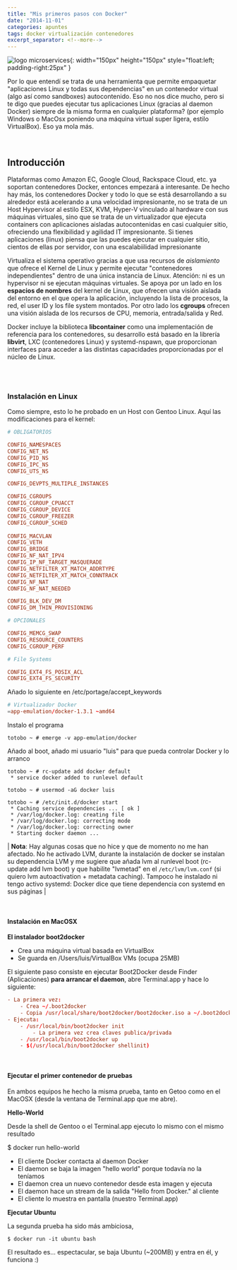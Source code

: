 ```yaml
---
title: "Mis primeros pasos con Docker"
date: "2014-11-01"
categories: apuntes
tags: docker virtualización contenedores
excerpt_separator: <!--more-->
---
```


![logo microservices](/assets/img/posts/logo-microservices1.svg){: width="150px" height="150px" style="float:left; padding-right:25px" } 

Por lo que entendí se trata de una herramienta que permite empaquetar "aplicaciones Linux y todas sus dependencias" en un contenedor virtual (algo así como sandboxes) autocontenido. Eso no nos dice mucho, pero si te digo que puedes ejecutar tus aplicaciones Linux (gracias al daemon Docker) siempre de la misma forma en cualquier plataforma? (por ejemplo Windows o MacOsx poniendo una máquina virtual super ligera, estilo VirtualBox). Eso ya mola más. 

<br clear="left"/>
<!--more-->

## Introducción

Plataformas como Amazon EC, Google Cloud, Rackspace Cloud, etc. ya soportan contenedores Docker, entonces empezará a interesante. De hecho hay más, los contenedores Docker y todo lo que se está desarrollando a su alrededor está acelerando a una velocidad impresionante, no se trata de un Host Hypervisor al estilo ESX, KVM, Hyper-V vinculado al hardware con sus máquinas virtuales, sino que se trata de un virtualizador que ejecuta containers con aplicaciones aisladas autocontenidas en casi cualquier sitio, ofreciendo una flexibilidad y agilidad IT impresionante. Si tienes aplicaciones (linux) piensa que las puedes ejecutar en cualquier sitio, cientos de ellas por servidor, con una escalabiilidad impresionante


Virtualiza el sistema operativo gracias a que usa recursos de *aislamiento* que ofrece el Kernel de Linux y permite ejecutar "contenedores independientes" dentro de una única instancia de Linux. Atención: ni es un hypervisor ni se ejecutan máquinas virtuales. Se apoya por un lado en los **espacios de nombres** del kernel de Linux, que ofrecen una visión aislada del entorno en el que opera la aplicación, incluyendo la lista de procesos, la red, el user ID y los file system montados. Por otro lado los **cgroups** ofrecen una visión aislada de los recursos de CPU, memoria, entrada/salida y Red.

Docker incluye la biblioteca **libcontainer** como una implementación de referencia para los contenedores, su desarrollo está basado en la librería **libvirt**, LXC (contenedores Linux) y systemd-nspawn, que proporcionan interfaces para acceder a las distintas capacidades proporcionadas por el núcleo de Linux.

<br/> 

### Instalación en Linux

Como siempre, esto lo he probado en un Host con Gentoo Linux. Aquí las modificaciones para el kernel: 

```conf
# OBLIGATORIOS

CONFIG_NAMESPACES
CONFIG_NET_NS
CONFIG_PID_NS
CONFIG_IPC_NS
CONFIG_UTS_NS

CONFIG_DEVPTS_MULTIPLE_INSTANCES

CONFIG_CGROUPS 
CONFIG_CGROUP_CPUACCT
CONFIG_CGROUP_DEVICE
CONFIG_CGROUP_FREEZER 
CONFIG_CGROUP_SCHED
 
CONFIG_MACVLAN 
CONFIG_VETH 
CONFIG_BRIDGE
CONFIG_NF_NAT_IPV4
CONFIG_IP_NF_TARGET_MASQUERADE
CONFIG_NETFILTER_XT_MATCH_ADDRTYPE
CONFIG_NETFILTER_XT_MATCH_CONNTRACK
CONFIG_NF_NAT
CONFIG_NF_NAT_NEEDED

CONFIG_BLK_DEV_DM
CONFIG_DM_THIN_PROVISIONING

# OPCIONALES

CONFIG_MEMCG_SWAP
CONFIG_RESOURCE_COUNTERS
CONFIG_CGROUP_PERF

# File Systems

CONFIG_EXT4_FS_POSIX_ACL
CONFIG_EXT4_FS_SECURITY
```

Añado lo siguiente en /etc/portage/accept_keywords

```conf
# Virtualizador Docker
=app-emulation/docker-1.3.1 ~amd64
```

Instalo el programa

```console
totobo ~ # emerge -v app-emulation/docker
```

Añado al boot, añado mi usuario "luis" para que pueda controlar Docker y lo arranco

```console
totobo ~ # rc-update add docker default
 * service docker added to runlevel default

totobo ~ # usermod -aG docker luis

totobo ~ # /etc/init.d/docker start
 * Caching service dependencies ... [ ok ]
 * /var/log/docker.log: creating file
 * /var/log/docker.log: correcting mode
 * /var/log/docker.log: correcting owner
 * Starting docker daemon ...
```

| **Nota**: Hay algunas cosas que no hice y que de momento no me han afectado. No he activado LVM, durante la instalación de docker se instalan su dependencia LVM y me sugiere que añada lvm al runlevel boot (rc-update add lvm boot) y que habilite "lvmetad" en el `/etc/lvm/lvm.conf` (si quiero lvm autoactivation + metadata caching). Tampoco he instalado ni tengo activo systemd: Docker dice que tiene dependencia con systemd en sus páginas |


<br/>

#### Instalación en MacOSX

**El instalador boot2docker**

- Crea una máquina virtual basada en VirtualBox
- Se guarda en /Users/luis/VirtualBox VMs (ocupa 25MB)

El siguiente paso consiste en ejecutar Boot2Docker desde Finder (Aplicaciones) **para arrancar el daemon**, abre Terminal.app y hace lo siguiente:

```conf
- La primera vez:
    - Crea ~/.boot2docker
    - Copia /usr/local/share/boot2docker/boot2docker.iso a ~/.boot2docker
- Ejecuta:
    - /usr/local/bin/boot2docker init
        - La primera vez crea claves publica/privada
    - /usr/local/bin/boot2docker up
    - $(/usr/local/bin/boot2docker shellinit)
```

<br/>

#### Ejecutar el primer contenedor de pruebas

En ambos equipos he hecho la misma prueba, tanto en Getoo como en el MacOSX (desde la ventana de Terminal.app que me abre).

**Hello-World**

Desde la shell de Gentoo o el Terminal.app ejecuto lo mismo con el mismo resultado

$ docker run hello-world

- El cliente Docker contacta al daemon Docker
- El daemon se baja la imagen "hello world" porque todavía no la teníamos
- El daemon crea un nuevo contenedor desde esta imagen y ejecuta
- El daemon hace un stream de la salida "Hello from Docker." al cliente
- El cliente lo muestra en pantalla (nuestro Terminal.app)


**Ejecutar Ubuntu**

La segunda prueba ha sido más ambiciosa,

```console
$ docker run -it ubuntu bash
```

El resultado es... espectacular, se baja Ubuntu (~200MB) y entra en él, y funciona :)
